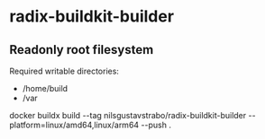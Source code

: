 # radix-buildkit-builder



## Readonly root filesystem

Required writable directories:
- /home/build
- /var


docker buildx build --tag nilsgustavstrabo/radix-buildkit-builder --platform=linux/amd64,linux/arm64 --push .